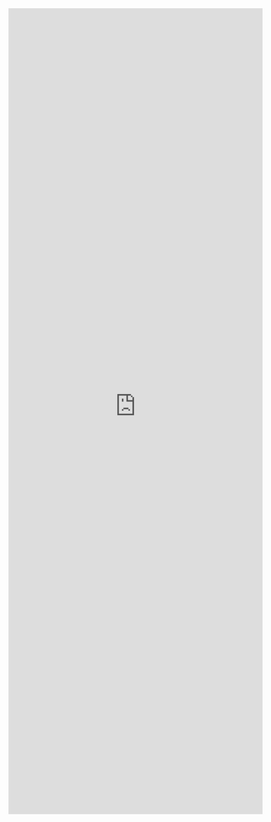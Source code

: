<iframe 
    title='Toggle Examples'
    src='https://fabricweb.z5.web.core.windows.net/pr-deploy-site/refs/heads/master/fabric-website-resources/dist/index.html#/examples/toggle?docsExample=true'
    frameborder='no'
    height='1600'
    style='width: 100%;'
>